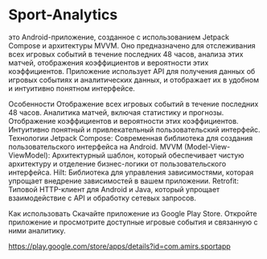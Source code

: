 # Sport-Analytics
это Android-приложение, созданное с использованием Jetpack Compose и архитектуры MVVM. Оно предназначено для отслеживания всех игровых событий в течение последних 48 часов, анализа этих матчей, отображения коэффициентов и вероятности этих коэффициентов. Приложение использует API для получения данных об игровых событиях и аналитических данных, и отображает их в удобном и интуитивно понятном интерфейсе.

Особенности
Отображение всех игровых событий в течение последних 48 часов.
Аналитика матчей, включая статистику и прогнозы.
Отображение коэффициентов и вероятности этих коэффициентов.
Интуитивно понятный и привлекательный пользовательский интерфейс.
Технологии
Jetpack Compose: Современная библиотека для создания пользовательского интерфейса на Android.
MVVM (Model-View-ViewModel): Архитектурный шаблон, который обеспечивает чистую архитектуру и отделение бизнес-логики от пользовательского интерфейса.
Hilt: Библиотека для управления зависимостями, которая упрощает внедрение зависимостей в вашем приложении.
Retrofit: Типовой HTTP-клиент для Android и Java, который упрощает взаимодействие с API и обработку сетевых запросов.

Как использовать
Скачайте приложение из Google Play Store.
Откройте приложение и просмотрите доступные игровые события и связанную с ними аналитику.

https://play.google.com/store/apps/details?id=com.amirs.sportapp
